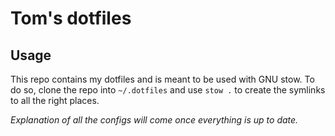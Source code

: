# Tom's dotfiles

## Usage
This repo contains my dotfiles and is meant to be used with GNU stow. To do so, clone the repo into `~/.dotfiles` and use `stow .` to create the symlinks to all the right places.

*Explanation of all the configs will come once everything is up to date.*

